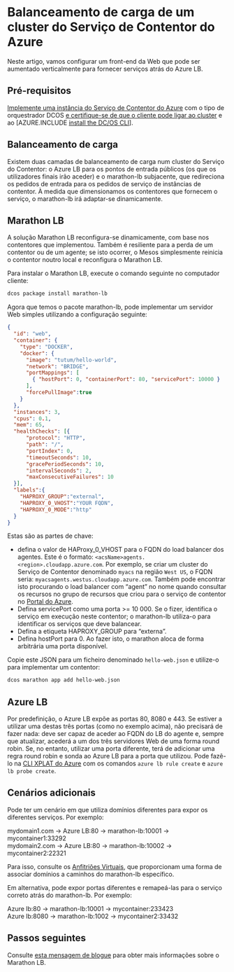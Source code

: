 <properties
   pageTitle="Balanceamento de carga de um cluster do Serviço de Contentor do Azure | Microsoft Azure"
   description="Balanceamento de carga de um cluster do Serviço de Contentor do Azure."
   services="container-service"
   documentationCenter=""
   authors="rgardler"
   manager="timlt"
   editor=""
   tags="acs, azure-container-service"
   keywords="Containers, Micro-services, DC/OS, Azure"/>

<tags
   ms.service="container-service"
   ms.devlang="na"
   ms.topic="get-started-article"
   ms.tgt_pltfrm="na"
   ms.workload="na"
   ms.date="04/18/2016"
   ms.author="rogardle"/>

# Balanceamento de carga de um cluster do Serviço de Contentor do Azure

Neste artigo, vamos configurar um front-end da Web que pode ser aumentado verticalmente para fornecer serviços atrás do Azure LB.


## Pré-requisitos

[Implemente uma instância do Serviço de Contentor do Azure](container-service-deployment.md) com o tipo de orquestrador DCOS [e certifique-se de que o cliente pode ligar ao cluster](container-service-connect.md) e ao [AZURE.INCLUDE [install the DC/OS CLI](../../includes/container-service-install-dcos-cli-include.md)].


## Balanceamento de carga

Existem duas camadas de balanceamento de carga num cluster do Serviço do Contentor: o Azure LB para os pontos de entrada públicos (os que os utilizadores finais irão aceder) e o marathon-lb subjacente, que redireciona os pedidos de entrada para os pedidos de serviço de instâncias de contentor. À medida que dimensionamos os contentores que fornecem o serviço, o marathon-lb irá adaptar-se dinamicamente.

## Marathon LB 

A solução Marathon LB reconfigura-se dinamicamente, com base nos contentores que implementou. Também é resiliente para a perda de um contentor ou de um agente; se isto ocorrer, o Mesos simplesmente reinicia o contentor noutro local e reconfigura o Marathon LB. 

Para instalar o Marathon LB, execute o comando seguinte no computador cliente:

```bash
dcos package install marathon-lb 
``` 

Agora que temos o pacote marathon-lb, pode implementar um servidor Web simples utilizando a configuração seguinte:


```json
{ 
  "id": "web", 
  "container": { 
    "type": "DOCKER", 
    "docker": { 
      "image": "tutum/hello-world", 
      "network": "BRIDGE", 
      "portMappings": [ 
        { "hostPort": 0, "containerPort": 80, "servicePort": 10000 } 
      ], 
      "forcePullImage":true 
    } 
  }, 
  "instances": 3, 
  "cpus": 0.1, 
  "mem": 65, 
  "healthChecks": [{ 
      "protocol": "HTTP", 
      "path": "/", 
      "portIndex": 0, 
      "timeoutSeconds": 10, 
      "gracePeriodSeconds": 10, 
      "intervalSeconds": 2, 
      "maxConsecutiveFailures": 10 
  }], 
  "labels":{ 
    "HAPROXY_GROUP":"external",
    "HAPROXY_0_VHOST":"YOUR FQDN",
    "HAPROXY_0_MODE":"http" 
  } 
}

```

Estas são as partes de chave: 
  * defina o valor de HAProxy_0_VHOST para o FQDN do load balancer dos agentes. Este é o formato: `<acsName>agents.<region>.cloudapp.azure.com`. Por exemplo, se criar um cluster do Serviço de Contentor denominado `myacs` na região `West US`, o FQDN seria: `myacsagents.westus.cloudapp.azure.com`. Também pode encontrar isto procurando o load balancer com “agent” no nome quando consultar os recursos no grupo de recursos que criou para o serviço de contentor no [Portal do Azure](https://portal.azure.com).
  * Defina servicePort como uma porta >= 10 000. Se o fizer, identifica o serviço em execução neste contentor; o marathon-lb utiliza-o para identificar os serviços que deve balancear.
  * Defina a etiqueta HAPROXY_GROUP para “externa”.
  * Defina hostPort para 0. Ao fazer isto, o marathon aloca de forma arbitrária uma porta disponível.

Copie este JSON para um ficheiro denominado `hello-web.json` e utilize-o para implementar um contentor: 

```bash
dcos marathon app add hello-web.json 
``` 

## Azure LB 

Por predefinição, o Azure LB expõe as portas 80, 8080 e 443. Se estiver a utilizar uma destas três portas (como no exemplo acima), não precisará de fazer nada: deve ser capaz de aceder ao FQDN do LB do agente e, sempre que atualizar, acederá a um dos três servidores Web de uma forma round robin. Se, no entanto, utilizar uma porta diferente, terá de adicionar uma regra round robin e sonda ao Azure LB para a porta que utilizou. Pode fazê-lo na [CLI XPLAT do Azure](../xplat-cli-azure-resource-manager.md) com os comandos `azure lb rule create` e `azure lb probe create`.


## Cenários adicionais

Pode ter um cenário em que utiliza domínios diferentes para expor os diferentes serviços. Por exemplo: 

mydomain1.com -> Azure LB:80 -> marathon-lb:10001 -> mycontainer1:33292  
mydomain2.com -> Azure LB:80 -> marathon-lb:10002 -> mycontainer2:22321 

Para isso, consulte os [Anfitriões Virtuais](https://mesosphere.com/blog/2015/12/04/dcos-marathon-lb/), que proporcionam uma forma de associar domínios a caminhos do marathon-lb específico.

Em alternativa, pode expor portas diferentes e remapeá-las para o serviço correto atrás do marathon-lb. Por exemplo:

Azure lb:80 -> marathon-lb:10001 -> mycontainer:233423  
Azure lb:8080 -> marathon-lb:1002 -> mycontainer2:33432 
 

## Passos seguintes

Consulte [esta mensagem de blogue](https://mesosphere.com/blog/2015/12/04/dcos-marathon-lb/) para obter mais informações sobre o Marathon LB.



<!--HONumber=Jun16_HO2-->


